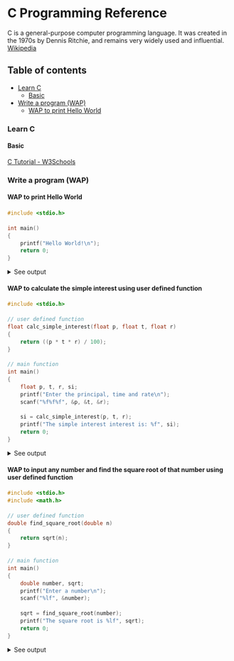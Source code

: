 # C Programming Reference

C is a general-purpose computer programming language. It was created in the 1970s by Dennis Ritchie, and remains very widely used and influential. [Wikipedia](<https://en.wikipedia.org/wiki/C_(programming_language)>)

## Table of contents

- [Learn C](#learn-c)
  - [Basic](#basic)
- [Write a program (WAP)](#write-a-program-wap)
  - [WAP to print Hello World](#wap-to-print-hello-world)

### Learn C

#### Basic

[C Tutorial - W3Schools](https://www.w3schools.com/c/index.php)

### Write a program (WAP)

#### WAP to print Hello World

```c
#include <stdio.h>

int main()
{
    printf("Hello World!\n");
    return 0;
}
```

<details><summary>See output</summary>

![1](./ss/1.png)

</details>

#### WAP to calculate the simple interest using user defined function

```c
#include <stdio.h>

// user defined function
float calc_simple_interest(float p, float t, float r)
{
    return ((p * t * r) / 100);
}

// main function
int main()
{
    float p, t, r, si;
    printf("Enter the principal, time and rate\n");
    scanf("%f%f%f", &p, &t, &r);

    si = calc_simple_interest(p, t, r);
    printf("The simple interest interest is: %f", si);
    return 0;
}
```

<details><summary>See output</summary>

![1](./ss/2.png)

</details>

#### WAP to input any number and find the square root of that number using user defined function

```c
#include <stdio.h>
#include <math.h>

// user defined function
double find_square_root(double n)
{
    return sqrt(n);
}

// main function
int main()
{
    double number, sqrt;
    printf("Enter a number\n");
    scanf("%lf", &number);

    sqrt = find_square_root(number);
    printf("The square root is %lf", sqrt);
    return 0;
}

```

<details><summary>See output</summary>

![1](./ss/3.png)

</details>
